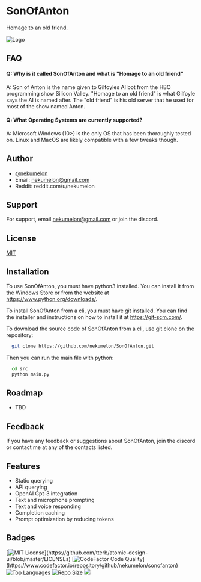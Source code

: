 
# SonOfAnton
Homage to an old friend.



![Logo](https://raw.githubusercontent.com/nekumelon/SonOfAnton/main/logo.png)


## FAQ
#### Q: Why is it called SonOfAnton and what is "Homage to an old friend"
A: Son of Anton is the name given to Gilfoyles AI bot from the HBO programming show Silicon Valley. "Homage to an old friend" is what Gilfoyle says the AI is named after. The "old friend" is his old server that he used for most of the show named Anton.

#### Q: What Operating Systems are currently supported?
A: Microsoft Windows (10>) is the only OS that has been thoroughly tested on. Linux and MacOS are likely compatible with a few tweaks though.
## Author
- [@nekumelon](https://www.github.com/nekumelon)
- Email: nekumelon@gmail.com
- Reddit: reddit.com/u/nekumelon
## Support
For support, email nekumelon@gmail.com or join the discord.


## License
[MIT](https://choosealicense.com/licenses/mit/)


## Installation
To use SonOfAnton, you must have python3 installed. You can install it from the Windows Store or from the website at https://www.python.org/downloads/.

To install SonOfAnton from a cli, you must have git installed. You can find the installer and instructions on how to install it at https://git-scm.com/.

To download the source code of SonOfAnton from a cli, use git clone on the repository:
```bash
  git clone https://github.com/nekumelon/SonOfAnton.git
```

Then you can run the main file with python:
```bash
  cd src
  python main.py
```
    
## Roadmap
- TBD

## Feedback
If you have any feedback or suggestions about SonOfAnton, join the discord or contact me at any of the contacts listed.


## Features
- Static querying
- API querying
- OpenAI Gpt-3 integration
- Text and microphone prompting
- Text and voice responding
- Completion caching
- Prompt optimization by reducing tokens
## Badges
[![MIT License](https://img.shields.io/apm/l/atomic-design-ui.svg?)](https://github.com/tterb/atomic-design-ui/blob/master/LICENSEs)
[![CodeFactor Code Quality](https://img.shields.io/codefactor/grade/github/nekumelon/SonOfAnton/main?)](https://www.codefactor.io/repository/github/nekumelon/sonofanton)
[![Top Languages](https://img.shields.io/github/languages/top/nekumelon/SonOfAnton)](https://github.com/nekumelon/SonOfAnton)
[![Repo Size](https://img.shields.io/github/repo-size/nekumelon/SonOfAnton)](https://github.com/nekumelon/SonOfAnton)
[![](https://tokei.rs/b1/github/nekumelon/SonOfAnton)](https://github.com/nekumelon/SonOfAnton)